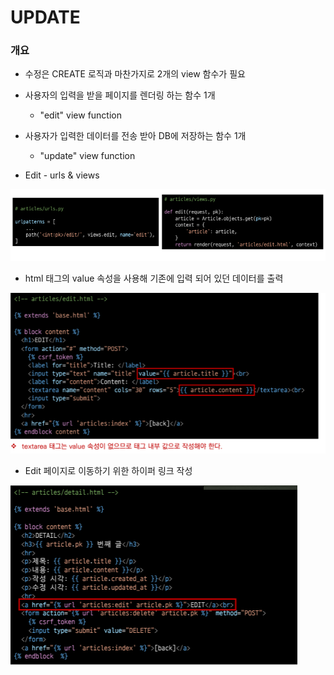 # UPDATE

### 개요

- 수정은 CREATE 로직과 마찬가지로 2개의 view 함수가 필요
- 사용자의 입력을 받을 페이지를 렌더링 하는 함수 1개
  - "edit" view function 
- 사용자가 입력한 데이터를 전송 받아 DB에 저장하는 함수 1개
  - "update" view function



- Edit - urls & views

![image-20230214112752355](assets/image-20230214112752355.png)

- html 태그의 value 속성을 사용해 기존에 입력 되어 있던 데이터를 출력

![image-20230214112855010](assets/image-20230214112855010.png)

- Edit 페이지로 이동하기 위한 하이퍼 링크 작성

![image-20230214113043759](assets/image-20230214113043759.png)